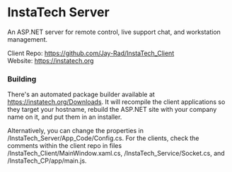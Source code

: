# InstaTech Server
An ASP.NET server for remote control, live support chat, and workstation management.

Client Repo: https://github.com/Jay-Rad/InstaTech_Client  
Website: https://instatech.org

### Building
There's an automated package builder available at https://instatech.org/Downloads.  It will recompile the client applications so they target your hostname, rebuild the ASP.NET site with your company name on it, and put them in an installer.

Alternatively, you can change the properties in /InstaTech_Server/App_Code/Config.cs.  For the clients, check the comments within the client repo in files /InstaTech_Client/MainWindow.xaml.cs, /InstaTech_Service/Socket.cs, and /InstaTech_CP/app/main.js.

